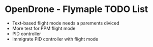 OpenDrone - Flymaple TODO List
==========

- Text-based flight mode needs a parements diviced
- More test for PPM flight mode 
- PID controller
- Immigrate PID controller with flight mode
